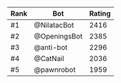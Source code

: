 Rank|Bot|Rating
---|---|---
#1|@NilatacBot|2416
#2|@OpeningsBot|2385
#3|@anti-bot|2296
#4|@CatNail|2036
#5|@pawnrobot|1959
